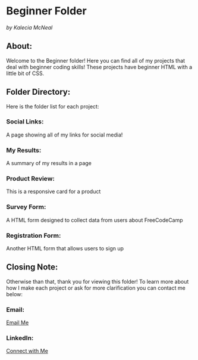 # Beginner Folder 
<em>by Kalecia McNeal</em>

## About:  
Welcome to the Beginner folder! Here you can find all of my projects that deal with beginner coding skills! These projects have beginner HTML with a little bit of CSS. 

## Folder Directory: 
Here is the folder list for each project:

### Social Links: 
A page showing all of my links for social media!

### My Results: 
A summary of my results in a page 

### Product Review: 
This is a responsive card for a product 

### Survey Form: 
A HTML form designed to collect data from users about FreeCodeCamp

### Registration Form: 
Another HTML form that allows users to sign up 


## Closing Note:  
Otherwise than that, thank you for viewing this folder! To learn more about how I make each project or ask for more clarification you can contact me below: 

### Email:  
[Email Me](mailto:kaleciamcneal@gmail.com)

### LinkedIn: 
[Connect with Me](https://www.linkedin.com/in/kalecia-mcneal/)